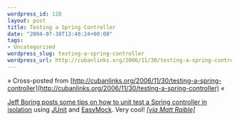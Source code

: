 ```yaml
--- 
wordpress_id: 128
layout: post
title: Testing a Spring Controller
date: "2004-07-30T13:40:24+00:00"
tags: 
- Uncategorized
wordpress_slug: testing-a-spring-controller
wordpress_url: http://cubanlinks.org/2006/11/30/testing-a-spring-controller
---
```

&raquo; Cross-posted from [http://cubanlinks.org/2006/11/30/testing-a-spring-controller](http://cubanlinks.org/2006/11/30/testing-a-spring-controller) &laquo;

<p><a href="http://jroller.com/page/jwboring/20040729#testing_a_mvc_controller_in">Jeff Boring posts some tips on how to unit test a Spring controller in isolation</a> using <a href="http://www.junit.org">JUnit</a> and <a href="http://www.easymock.org">EasyMock</a>.  Very cool! <i><a href="http://jroller.com/page/raible/20040729#unit_testing_spring_controllers">[via Matt Raible]</a></i></p>
